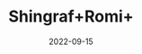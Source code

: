 ---
title: 'Shingraf+Romi+'
date: '2022-09-15' 
metatag: '' 
inventory: '0' 
draft: false 
# meta description 
shortDescripton: ''
description: 'Stone'
longdescription: ''
featured: True
# product Price
price: '300.0'
# Product Short Description
shortDescription: ''
productID: 'FF49C404-9B24-ED11-9968-005056B3A416'
type: 'products'
category: 'Stone' 
thumnailproduct: 'https://aminsaddiquidawakhana.eralive.net/images/products/FF49C404-9B24-ED11-9968-005056B3A4161.png' 
images:
  - image: 'images/products/FF49C404-9B24-ED11-9968-005056B3A4161.png'  
Variants:
---